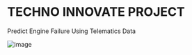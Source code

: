 # TECHNO INNOVATE PROJECT
Predict Engine Failure Using Telematics Data 

![image](https://user-images.githubusercontent.com/75107398/190961178-dd1e26eb-28bb-477a-bb4f-fed6f91e944a.png)
